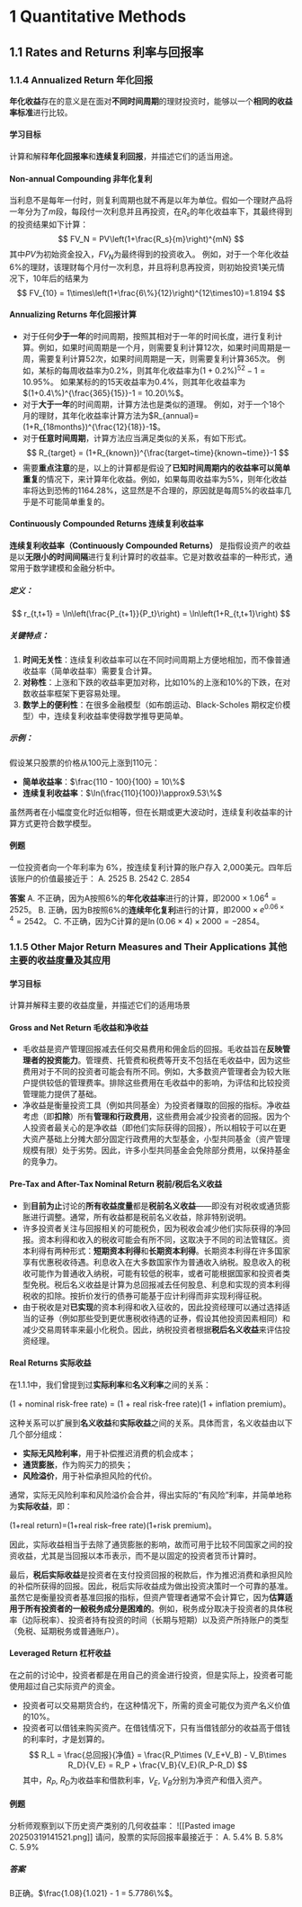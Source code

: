 # 1 Quantitative Methods
## 1.1 Rates and Returns 利率与回报率
### 1.1.4 Annualized Return 年化回报

**年化收益**存在的意义是在面对**不同时间周期**的理财投资时，能够以一个**相同的收益率标准**进行比较。
#### 学习目标

计算和解释**年化回报率**和**连续复利回报**，并描述它们的适当用途。

#### Non-annual Compounding 非年化复利

当利息不是每年一付时，则复利周期也就不再是以年为单位。假如一个理财产品将一年分为了$m$段，每段付一次利息并且再投资，在$R_s$的年化收益率下，其最终得到的投资结果如下计算：
$$
FV_N = PV\left(1+\frac{R_s}{m}\right)^{mN}
$$
其中$PV$为初始资金投入，$FV_N$为最终得到的投资收入。
例如，对于一个年化收益6%的理财，该理财每个月付一次利息，并且将利息再投资，则初始投资1美元情况下，10年后的结果为
$$
FV_{10} = 1\times\left(1+\frac{6\%}{12}\right)^{12\times10}=1.8194
$$

#### Annualizing Returns 年化回报计算

- 对于任何**少于一年**的时间周期，按照其相对于一年的时间长度，进行复利计算。例如，如果时间周期是一个月，则需要复利计算12次，如果时间周期是一周，需要复利计算52次，如果时间周期是一天，则需要复利计算365次。
	例如，某标的每周收益率为0.2%，则其年化收益率为$(1+0.2\%)^{52}-1 = 10.95\%$。
	如果某标的的15天收益率为0.4%，则其年化收益率为$(1+0.4\%)^{\frac{365}{15}}-1 = 10.20\%$。
- 对于**大于一年**的时间周期，计算方法也是类似的道理。
	例如，对于一个18个月的理财，其年化收益率计算方法为$R_{annual}=(1+R_{18months})^{\frac{12}{18}}-1$。
- 对于**任意时间周期**，计算方法应当满足类似的关系，有如下形式。
$$
	R_{target} = (1+R_{known})^{\frac{target~time}{known~time}}-1
	$$
- 需要**重点注意**的是，以上的计算都是假设了**已知时间周期内的收益率可以简单重复**的情况下，来计算年化收益。例如，如果每周收益率为5%，则年化收益率将达到恐怖的1164.28%，这显然是不合理的，原因就是每周5%的收益率几乎是不可能简单重复的。

#### Continuously Compounded Returns 连续复利收益率

**连续复利收益率（Continuously Compounded Returns）** 是指假设资产的收益是以**无限小的时间间隔**进行复利计算时的收益率。它是对数收益率的一种形式，通常用于数学建模和金融分析中。

##### 定义：
$$
r_{t,t+1} = \ln\left(\frac{P_{t+1}}{P_t}\right) = \ln\left(1+R_{t,t+1}\right)
$$

##### 关键特点：

1. **时间无关性**：连续复利收益率可以在不同时间周期上方便地相加，而不像普通收益率（简单收益率）需要复合计算。
2. **对称性**：上涨和下跌的收益率更加对称，比如10%的上涨和10%的下跌，在对数收益率框架下更容易处理。
3. **数学上的便利性**：在很多金融模型（如布朗运动、Black-Scholes 期权定价模型）中，连续复利收益率使得数学推导更简单。

##### 示例：

假设某只股票的价格从100元上涨到110元：

- **简单收益率**：$\frac{110 - 100}{100} = 10\%$
- **连续复利收益率**：$\ln⁡(\frac{110}{100})\approx9.53\%$

虽然两者在小幅度变化时近似相等，但在长期或更大波动时，连续复利收益率的计算方式更符合数学模型。

#### 例题

一位投资者向一个年利率为 6%，按连续复利计算的账户存入 2,000美元。四年后该账户的价值最接近于：
A. 2525
B. 2542
C. 2854

**答案**
A. 不正确，因为A按照6%的**年化收益率**进行的计算，即$2000\times 1.06^4=2525$。
B. 正确，因为B按照6%的**连续年化复利**进行的计算，即$2000\times e^{0.06\times4}=2542$。
C. 不正确，因为C计算的是$\ln\left(0.06\times4\right)\times 2000=-2854$。

### 1.1.5 Other Major Return Measures and Their Applications 其他主要的收益度量及其应用

#### 学习目标

计算并解释主要的收益度量，并描述它们的适用场景

#### Gross and Net Return 毛收益和净收益

- 毛收益是资产管理回报减去任何交易费用和佣金后的回报。毛收益旨在**反映管理者的投资能力**。管理费、托管费和税费等开支不包括在毛收益中，因为这些费用对于不同的投资者可能会有所不同。例如，大多数资产管理者会为较大账户提供较低的管理费率。排除这些费用在毛收益中的影响，为评估和比较投资管理能力提供了基础。
- 净收益是衡量投资工具（例如共同基金）为投资者赚取的回报的指标。净收益考虑（即**扣除**）所有**管理和行政费用**，这些费用会减少投资者的回报。因为个人投资者最关心的是净收益（即他们实际获得的回报），所以相较于可以在更大资产基础上分摊大部分固定行政费用的大型基金，小型共同基金（资产管理规模有限）处于劣势。因此，许多小型共同基金会免除部分费用，以保持基金的竞争力。

#### Pre-Tax and After-Tax Nominal Return 税前/税后名义收益

- 到**目前为止**讨论的**所有收益度量**都是**税前名义收益**——即没有对税收或通货膨胀进行调整。通常，所有收益都是税前名义收益，除非特别说明。
- 许多投资者关注与回报相关的可能税负，因为税收会减少他们实际获得的净回报。资本利得和收入的税收可能会有所不同，这取决于不同的司法管辖区。资本利得有两种形式：**短期资本利得**和**长期资本利得**。长期资本利得在许多国家享有优惠税收待遇。利息收入在大多数国家作为普通收入纳税。股息收入的税收可能作为普通收入纳税，可能有较低的税率，或者可能根据国家和投资者类型免税。税后名义收益是计算为总回报减去任何股息、利息和实现的资本利得税收的扣除。按折价发行的债券可能基于应计利得而非实现利得征税。
- 由于税收是对**已实现**的资本利得和收入征收的，因此投资经理可以通过选择适当的证券（例如那些受到更优惠税收待遇的证券，假设其他投资因素相同）和减少交易周转率来最小化税负。因此，纳税投资者根据**税后名义收益**来评估投资经理。

#### Real Returns 实际收益

在1.1.1中，我们曾提到过**实际利率**和**名义利率**之间的关系：

(1 + nominal risk-free rate) = (1 + real risk-free rate)(1 + inflation premium)。

这种关系可以扩展到**名义收益**和**实际收益**之间的关系。具体而言，名义收益由以下几个部分组成：

- **实际无风险利率**，用于补偿推迟消费的机会成本；
- **通货膨胀**，作为购买力的损失；
- **风险溢价**，用于补偿承担风险的代价。

通常，实际无风险利率和风险溢价会合并，得出实际的“有风险”利率，并简单地称为**实际收益**，即：

(1+real return)=(1+real risk–free rate)(1+risk premium)。

因此，实际收益相当于去除了通货膨胀的影响，故而可用于比较不同国家之间的投资收益，尤其是当回报以本币表示，而不是以固定的投资者货币计算时。

最后，**税后实际收益**是投资者在支付投资回报的税款后，作为推迟消费和承担风险的补偿所获得的回报。因此，税后实际收益成为做出投资决策时一个可靠的基准。虽然它是衡量投资者基准回报的指标，但资产管理者通常不会计算它，因为**估算适用于所有投资者的一般税务成分是困难的**。例如，税务成分取决于投资者的具体税率（边际税率）、投资者持有投资的时间（长期与短期）以及资产所持账户的类型（免税、延期税务或普通账户）。

#### Leveraged Return 杠杆收益

在之前的讨论中，投资者都是在用自己的资金进行投资，但是实际上，投资者可能使用超过自己实际资产的资金。
- 投资者可以交易期货合约，在这种情况下，所需的资金可能仅为资产名义价值的10%。
- 投资者可以借钱来购买资产。在借钱情况下，只有当借钱部分的收益高于借钱的利率时，才是划算的。
  $$
   R_L = \frac{总回报}{净值} = \frac{R_P\times (V_E+V_B) - V_B\times R_D}{V_E} = R_P + \frac{V_B}{V_E}(R_P-R_D)
   $$
   其中，$R_P,~ R_D$为收益率和借款利率，$V_E,~V_B$分别为净资产和借入资产。

#### 例题

分析师观察到以下历史资产类别的几何收益率：
![[Pasted image 20250319141521.png]]
请问，股票的实际回报率最接近于：
A. 5.4%
B. 5.8%
C. 5.9%

##### 答案
B正确。$\frac{1.08}{1.021} - 1 = 5.7786\%$。





